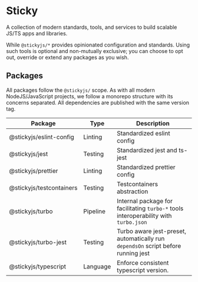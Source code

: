 # Sticky

A collection of modern standards, tools, and services to build scalable JS/TS apps and libraries.

While `@stickyjs/*` provides opinionated configuration and standards.
Using such tools is optional and non-mutually exclusive; you can choose to opt out, override or extend any packages as
you wish.

## Packages

All packages follow the `@stickyjs/` scope.
As with all modern NodeJS/JavaScript projects, we follow a monorepo structure with its concerns separated.
All dependencies are published with the same version tag.

| Package                  | Type     | Description                                                                          |
| ------------------------ | -------- | ------------------------------------------------------------------------------------ |
| @stickyjs/eslint-config  | Linting  | Standardized eslint config                                                           |
| @stickyjs/jest           | Testing  | Standardized jest and ts-jest                                                        |
| @stickyjs/prettier       | Linting  | Standardized prettier config                                                         |
| @stickyjs/testcontainers | Testing  | Testcontainers abstraction                                                           |
| @stickyjs/turbo          | Pipeline | Internal package for facilitating `turbo-*` tools interoperability with `turbo.json` |
| @stickyjs/turbo-jest     | Testing  | Turbo aware jest-preset, automatically run `dependsOn` script before running jest    |
| @stickyjs/typescript     | Language | Enforce consistent typescript version.                                               |
